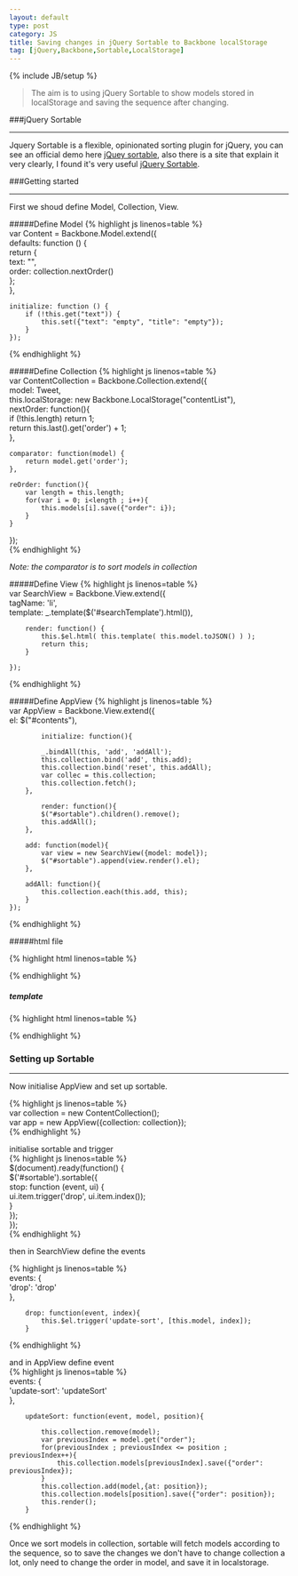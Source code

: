 ```yaml
---
layout: default
type: post
category: JS
title: Saving changes in jQuery Sortable to Backbone localStorage
tag: [jQuery,Backbone,Sortable,LocalStorage]
---
```


{% include JB/setup %}

> The aim is to using jQuery Sortable to show models stored in localStorage and saving the sequence after changing.

###jQuery Sortable
***
Jquery Sortable is a flexible, opinionated sorting plugin for jQuery, you can see an official demo here [jQuey sortable](https://jqueryui.com/sortable/), also there is a site that explain it very clearly, I found it's very useful [jQuery Sortable](http://johnny.github.io/jquery-sortable/).

###Getting started
***

First we shoud define Model, Collection, View.

#####Define Model
{% highlight js linenos=table %}  
var Content = Backbone.Model.extend({  
	defaults: function () {  
		return {  
			text: "",  
			order: collection.nextOrder()  
		};  
	},  
	
	initialize: function () {  
		if (!this.get("text")) {  
			this.set({"text": "empty", "title": "empty"});  
        }  
    });  
{% endhighlight %} 

#####Define Collection
{% highlight js linenos=table %}  
var ContentCollection = Backbone.Collection.extend({  
	model: Tweet,  
	this.localStorage: new Backbone.LocalStorage("contentList"),  
	nextOrder: function(){  
		if (!this.length) return 1;  
		return this.last().get('order') + 1;  
	},  

	comparator: function(model) {  
		return model.get('order');  
	},  
	
	reOrder: function(){  
		var length = this.length;  
		for(var i = 0; i<length ; i++){  
			this.models[i].save({"order": i});  
		}  
	} 
});  
{% endhighlight %}

_Note: the comparator is to sort models in collection_

#####Define View
{% highlight js linenos=table %}  
	var SearchView = Backbone.View.extend({  
        tagName: 'li',  
        template: _.template($('#searchTemplate').html()),  

        render: function() {  
            this.$el.html( this.template( this.model.toJSON() ) );  
            return this;  
        }  

    });

{% endhighlight %}

#####Define AppView
{% highlight js linenos=table %}  
    var AppView = Backbone.View.extend({  
            el: $("#contents"),  
            
            initialize: function(){  

            _.bindAll(this, 'add', 'addAll');  
            this.collection.bind('add', this.add);  
            this.collection.bind('reset', this.addAll);  
            var collec = this.collection;  
            this.collection.fetch();  
        },  
        
            render: function(){  
            $("#sortable").children().remove();  
            this.addAll();  
        },  
        
        add: function(model){  
            var view = new SearchView({model: model});  
            $("#sortable").append(view.render().el);  
        },  

        addAll: function(){  
            this.collection.each(this.add, this);  
        }  
    });

{% endhighlight %}

#####html file

{% highlight html linenos=table %}  
   <div id="contents">  
        <ul id="sortable">  
        </ul>  
    </div>  
{% endhighlight %}

##### template

{% highlight html linenos=table %}
    <script type="text/template" id="searchTemplate">  
        <div class="search-result">  
            <label><%- text %></label>  
        </div>  
    </script>
 
{% endhighlight %}

### Setting up Sortable
***

Now initialise AppView and set up sortable.

{% highlight js linenos=table %}  
    var collection = new ContentCollection();  
    var app = new AppView({collection: collection});  
{% endhighlight %}  

initialise sortable and trigger  
{% highlight js linenos=table %}  
    $(document).ready(function() {  
        $('#sortable').sortable({  
            stop: function (event, ui) {  
                ui.item.trigger('drop', ui.item.index());  
            }  
        });  
    });  
{% endhighlight %}  

then in SearchView define the events  

{% highlight js linenos=table %}  
        events: {  
            'drop': 'drop'  
        },  
        
        drop: function(event, index){  
            this.$el.trigger('update-sort', [this.model, index]);  
        }  
{% endhighlight %}  

and in AppView define event  
{% highlight js linenos=table %}  
        events: {  
            'update-sort': 'updateSort'  
        },  
        
        updateSort: function(event, model, position){  

            this.collection.remove(model);  
            var previousIndex = model.get("order");  
            for(previousIndex ; previousIndex <= position ; previousIndex++){  
                this.collection.models[previousIndex].save({"order": previousIndex});  
            }  
            this.collection.add(model,{at: position});  
            this.collection.models[position].save({"order": position});  
            this.render();  
        }
{% endhighlight %}  

Once we sort models in collection, sortable will fetch models according to the sequence, so to save the changes we don't have to change collection a lot, only need to change the order in model, and save it in localstorage.
